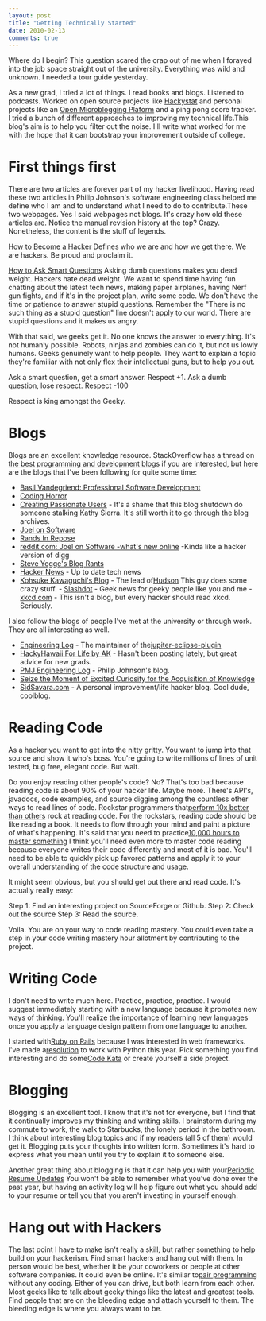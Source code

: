 ```yaml
---
layout: post
title: "Getting Technically Started"
date: 2010-02-13
comments: true
---
```



Where do I begin? This question scared the crap out of me when I forayed into the job space straight out of the university. Everything was wild and unknown. I needed a tour guide yesterday. 

As a new grad, I tried a lot of things. I read books and blogs. Listened to podcasts. Worked on open source projects like [Hackystat][1] and personal projects like an [Open Microblogging Plaform][2] and a ping pong score tracker. I tried a bunch of different approaches to improving my technical life.This blog's aim is to help you filter out the noise. I'll write what worked for me with the hope that it can bootstrap your improvement outside of college.

# First things first

There are two articles are forever part of my hacker livelihood. Having read these two articles in Philip Johnson's software engineering class helped me define who I am and to understand what I need to do to contribute.These two webpages. Yes I said webpages not blogs. It's crazy how old these articles are. Notice the manual revision history at the top? Crazy. Nonetheless, the content is the stuff of legends.

[How to Become a Hacker][3] Defines who we are and how we get there. We are hackers. Be proud and proclaim it.

[How to Ask Smart Questions][4] Asking dumb questions makes you dead weight. Hackers hate dead weight. We want to spend time having fun chatting about the latest tech news, making paper airplanes, having Nerf gun fights, and if it's in the project plan, write some code. We don't have the time or patience to answer stupid questions. Remember the "There is no such thing as a stupid question" line doesn't apply to our world. There are stupid questions and it makes us angry.

With that said, we geeks get it. No one knows the answer to everything. It's not humanly possible. Robots, ninjas and zombies can do it, but not us lowly humans. Geeks genuinely want to help people. They want to explain a topic they're familiar with not only flex their intellectual guns, but to help you out.

Ask a smart question, get a smart answer. Respect +1.
Ask a dumb question, lose respect. Respect -100

Respect is king amongst the Geeky.

# Blogs

Blogs are an excellent knowledge resource. StackOverflow has a thread on [the best programming and development blogs][5] if you are interested, but here are the blogs that I've been following for quite some time:

- [Basil Vandegriend: Professional Software Development][6]  
- [Coding Horror][7]  
- [Creating Passionate Users][8] - It's a shame that this blog shutdown do someone stalking Kathy Sierra. It's still worth it to go through the blog archives. 
- [Joel on Software][9]  
- [Rands In Repose][10]  
- [reddit.com: Joel on Software -what's new online][11]  -Kinda like a hacker version of digg 
- [Steve Yegge's Blog Rants][12]  
- [Hacker News][13] - Up to date tech news 
- [Kohsuke Kawaguchi's Blog][14] - The lead of[Hudson][15] This guy does some crazy stuff. - [Slashdot][16] - Geek news for geeky people like you and me - [xkcd.com][17] - This isn't a blog, but every hacker should read xkcd. Seriously.
                                                                                                                                                                                                          
I also follow the blogs of people I've met at the university or through work. They are all interesting as well. 
- [Engineering Log][18] - The maintainer of the[jupiter-eclipse-plugin][19]  
- [HackyHawaii For Life by AK][20] - Hasn't been posting lately, but great advice for new grads. 
- [PMJ Engineering Log][21] - Philip Johnson's blog. 
- [Seize the Moment of Excited Curiosity for the Acquisition of Knowledge][22]  
- [SidSavara.com][23] - A personal improvement/life hacker blog. Cool dude, coolblog.
                            
                           
# Reading Code

As a hacker you want to get into the nitty gritty. You want to jump into that source and show it who's boss. You're going to write millions of lines of unit tested, bug free, elegant code. But wait.

Do you enjoy reading other people's code? No? That's too bad because reading code is about 90% of your hacker life. Maybe more. There's API's, javadocs, code examples, and source digging among the countless other ways to read lines of code. Rockstar programmers that[perform 10x better than others][24] rock at reading code. For the rockstars, reading code should be like reading a book. It needs to flow through your mind and paint a picture of what's happening. It's said that you need to practice[10,000 hours to master something][25] I think you'll need even more to master code reading because everyone writes their code differently and most of it is bad. You'll need to be able to quickly pick up favored patterns and apply it to your overall understanding of the code structure and usage.

It might seem obvious, but you should get out there and read code. It's actually really easy:

Step 1: Find an interesting project on SourceForge or Github. 
Step 2: Check out the source
Step 3: Read the source.

Voila. You are on your way to code reading mastery. You could even take a step in your code writing mastery hour allotment by contributing to the project.

# Writing Code

I don't need to write much here. Practice, practice, practice. I would suggest immediately starting with a new language because it promotes new ways of thinking. You'll realize the importance of learning new languages once you apply a language design pattern from one language to another.

I started with[Ruby on Rails][26] because I was interested in web frameworks. I've made a[resolution][27] to work with Python this year. Pick something you find interesting and do some[Code Kata][28] or create yourself a side project. 

# Blogging

Blogging is an excellent tool. I know that it's not for everyone, but I find that it continually improves my thinking and writing skills. I brainstorm during my commute to work, the walk to Starbucks, the lonely period in the bathroom. I think about interesting blog topics and if my readers (all 5 of them) would get it. Blogging puts your thoughts into written form. Sometimes it's hard to express what you mean until you try to explain it to someone else.

Another great thing about blogging is that it can help you with your[Periodic Resume Updates][29] You won't be able to remember what you've done over the past year, but having an activity log will help figure out what you should add to your resume or tell you that you aren't investing in yourself enough. 

# Hang out with Hackers

The last point I have to make isn't really a skill, but rather something to help build on your hackerism. Find smart hackers and hang out with them. In person would be best, whether it be your coworkers or people at other software companies. It could even be online. It's similar to[pair programming][30] without any coding. Either of you can drive, but both learn from each other. Most geeks like to talk about geeky things like the latest and greatest tools. Find people that are on the bleeding edge and attach yourself to them. The bleeding edge is where you always want to be.



  [1]: http://code.google.com/p/hackystat/
  [2]: http://github.com/jianshi/openmbp
  [3]: http://catb.org/~esr/faqs/hacker-howto.html
  [4]: http://catb.org/~esr/faqs/smart-questions.html
  [5]: http://stackoverflow.com/questions/78955/what-are-the-best-programming-and-development-related-blogs
  [6]: http://www.basilv.com/psd
  [7]: http://www.codinghorror.com/blog/
  [8]: http://headrush.typepad.com/creating_passionate_users/
  [9]: http://www.joelonsoftware.com/
  [10]: http://www.randsinrepose.com/
  [11]: http://www.reddit.com/r/joel/
  [12]: http://steve-yegge.blogspot.com/
  [13]: http://www.google.com/reader/view/#
  [14]: http://www.java.net/blog/kohsuke
  [15]: https://hudson.dev.java.net/
  [16]: http://www.google.com/reader/view/#
  [17]: http://xkcd.com/
  [18]: http://johnson-engineering-log.blogspot.com/
  [19]: http://code.google.com/p/jupiter-eclipse-plugin/
  [20]: http://kagawaa.blogspot.com/
  [21]: http://philipmjohnson.blogspot.com/
  [22]: http://excitedcuriosity.wordpress.com/
  [23]: http://sidsavara.com/
  [24]: http://forums.construx.com/blogs/stevemcc/archive/2008/03/27/productivity-variations-among-software-developers-and-teams-the-origin-of-quot-10x-quot.aspx
  [25]: http://jameswharris.wordpress.com/2008/11/30/10000-hours-to-greatness/
  [26]: http://rubyonrails.org/
  [27]: http://austenito.blogspot.com/2010/01/2010-things-to-get-done.html
  [28]: http://codekata.pragprog.com/
  [29]: http://austenito.blogspot.com/2008/10/periodic-resume-updates.html
  [30]: http://en.wikipedia.org/wiki/Pair_programming
